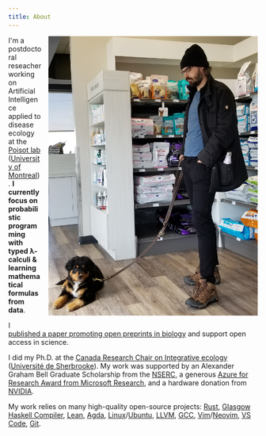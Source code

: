 ```yaml
---
title: About
---
```


<a href='images/yuuki-3mo.jpg'>
  <img style='margin-left:1em; margin-bottom:1em' src='images/yuuki-3mo-small.jpg' alt='Me with 3mo Yuuki' align='right'/>
</a>

<p>I'm a postdoctoral reseacher working on Artificial Intelligence applied to
disease ecology at the <a href='https://poisotlab.io/'>Poisot lab</a> (<a
href='https://www.umontreal.ca/en/'>University of Montreal</a>). <b>I currently
focus on probabilistic programming with typed λ-calculi &amp; learning
mathematical formulas from data</b>.</p>

<p>I <a
href='https://journals.plos.org/plosbiology/article?id=10.1371/journal.pbio.1001563'>published
a paper promoting open preprints in biology</a> and support open access in
science.</p>

<p>I did my Ph.D. at the <a
href='https://ielab.recherche.usherbrooke.ca/'>Canada Research Chair on
Integrative ecology</a> (<a href='http://www.usherbrooke.ca/'>Université de
Sherbrooke</a>). My work was supported by an Alexander Graham Bell Graduate
Scholarship from the <a href='https://www.nserc-crsng.gc.ca/'>NSERC</a>, a
generous <a href='https://research.microsoft.com/en-us/projects/azure/'>Azure
for Research Award from Microsoft Research</a>, and a hardware donation from <a
href='https://www.nvidia.com/'>NVIDIA</a>.</p>

<p>My work relies on many high-quality open-source projects:
  <a href='https://www.rust-lang.org/'>Rust</a>,
  <a href='https://www.haskell.org/ghc/'>Glasgow Haskell Compiler</a>,
  <a href='https://leanprover.github.io/'>Lean</a>,
  <a href='https://github.com/agda/agda'>Agda</a>,
  <a href='https://www.linux.com/'>Linux</a>/<a href='https://www.ubuntu.com/'>Ubuntu</a>,
  <a href='https://llvm.org/'>LLVM</a>,
  <a href='https://gcc.gnu.org/'>GCC</a>,
  <a href='https://www.vim.org/'>Vim</a>/<a href='https://neovim.io/'>Neovim</a>,
  <a href='https://code.visualstudio.com/'>VS Code</a>,
  <a href='https://git-scm.com/'>Git</a>.
</p>
